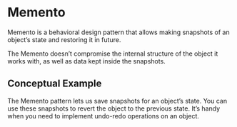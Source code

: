 # Memento

Memento is a behavioral design pattern that allows making snapshots of an object’s state and restoring it in future.

The Memento doesn’t compromise the internal structure of the object it works with, as well as data kept inside the snapshots.

## Conceptual Example

The Memento pattern lets us save snapshots for an object’s state. You can use these snapshots to revert the object to the previous state.
It’s handy when you need to implement undo-redo operations on an object.
